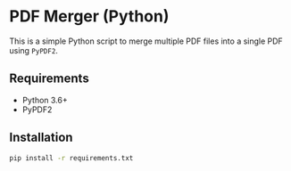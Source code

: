 # PDF Merger (Python)

This is a simple Python script to merge multiple PDF files into a single PDF using `PyPDF2`.

## Requirements

- Python 3.6+
- PyPDF2

## Installation

```bash
pip install -r requirements.txt

